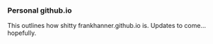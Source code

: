 ### Personal github.io 
This outlines how shitty frankhanner.github.io is. Updates to come... hopefully.